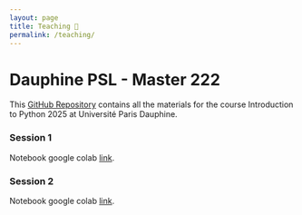 ```yaml
---
layout: page
title: Teaching 🏫
permalink: /teaching/
---
```


# Dauphine PSL - Master 222 

This [GitHub Repository](https://github.com/Zaltarba/PSL_python_for_finance/tree/main) contains all the materials for the course Introduction to Python 2025 at Université Paris Dauphine.

### Session 1 

Notebook google colab [link](https://colab.research.google.com/github/Zaltarba/PSL_python_for_finance/blob/main/python_session_1.ipynb).

### Session 2 

Notebook google colab [link](https://colab.research.google.com/github/Zaltarba/PSL_python_for_finance/blob/main/python_session_2.ipynb).
